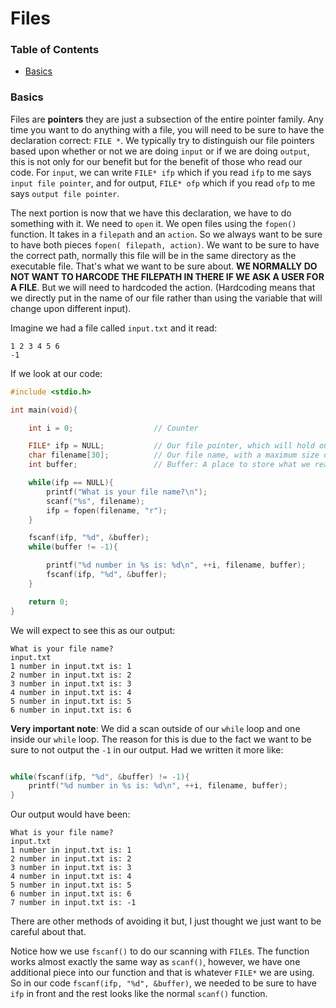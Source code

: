 # Files
### Table of Contents
- [Basics](#basics)

### Basics
Files are **pointers** they are just a subsection of the entire pointer family. Any time you want to do anything with a file, you will need to be sure to have the declaration correct: `FILE *`. We typically try to distinguish our file pointers based upon whether or not we are doing `input` or if we are doing `output`, this is not only for our benefit but for the benefit of those who read our code. For `input`, we can write `FILE* ifp` which if you read `ifp` to me says `input file pointer`, and for output, `FILE* ofp` which if you read `ofp` to me says `output file pointer`.

The next portion is now that we have this declaration, we have to do something with it. We need to `open` it. We open files using the `fopen()` function. It takes in a `filepath` and an `action`. So we always want to be sure to have both pieces `fopen( filepath, action)`. We want to be sure to have the correct path, normally this file will be in the same directory as the executable file. That's what we want to be sure about. **WE NORMALLY DO NOT WANT TO HARCODE THE FILEPATH IN THERE IF WE ASK A USER FOR A FILE**. But we will need to hardcoded the action. (Hardcoding means that we directly put in the name of our file rather than using the variable that will change upon different input).

Imagine we had a file called `input.txt` and it read:
```
1 2 3 4 5 6
-1
```
If we look at our code:
```c
#include <stdio.h>

int main(void){

    int i = 0;                  // Counter

    FILE* ifp = NULL;           // Our file pointer, which will hold our reference to whatever file and action we are doing
    char filename[30];          // Our file name, with a maximum size of 30
    int buffer;                 // Buffer: A place to store what we read in from the file

    while(ifp == NULL){
        printf("What is your file name?\n");
        scanf("%s", filename);
        ifp = fopen(filename, "r");
    }

    fscanf(ifp, "%d", &buffer);
    while(buffer != -1){

        printf("%d number in %s is: %d\n", ++i, filename, buffer);
        fscanf(ifp, "%d", &buffer);
    }

    return 0;
}
```
We will expect to see this as our output:
```
What is your file name?
input.txt
1 number in input.txt is: 1
2 number in input.txt is: 2
3 number in input.txt is: 3
4 number in input.txt is: 4
5 number in input.txt is: 5
6 number in input.txt is: 6
```

**Very important note**: We did a scan outside of our `while` loop and one inside our `while` loop. The reason for this is due to the fact we want to be sure to not output the `-1` in our output. Had we written it more like:
```c

while(fscanf(ifp, "%d", &buffer) != -1){
    printf("%d number in %s is: %d\n", ++i, filename, buffer);
}
```
Our output would have been:
```
What is your file name?
input.txt
1 number in input.txt is: 1
2 number in input.txt is: 2
3 number in input.txt is: 3
4 number in input.txt is: 4
5 number in input.txt is: 5
6 number in input.txt is: 6
7 number in input.txt is: -1
```
There are other methods of avoiding it but, I just thought we just want to be careful about that.

Notice how we use `fscanf()` to do our scanning with `FILE`s. The function works almost exactly the same way as `scanf()`, however, we have one additional piece into our function and that is whatever `FILE*` we are using. So in our code `fscanf(ifp, "%d", &buffer)`, we needed to be sure to have `ifp` in front and the rest looks like the normal `scanf()` function.
